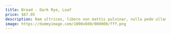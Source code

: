 ```yaml
---
title: Bread - Dark Rye, Loaf
price: $67.05
description: Nam ultrices, libero non mattis pulvinar, nulla pede ullamcorper augue, a suscipit nulla elit ac nulla. Sed vel enim sit amet nunc viverra dapibus. Nulla suscipit ligula in lacus.
image: https://dummyimage.com/1000x600/000000/fff.png
---
```


